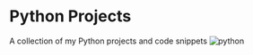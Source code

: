 # Python Projects
A collection of my Python projects and code snippets
![python](https://miro.medium.com/v2/resize:fit:1400/0*q2ATBBe-pHt7cUNv)

